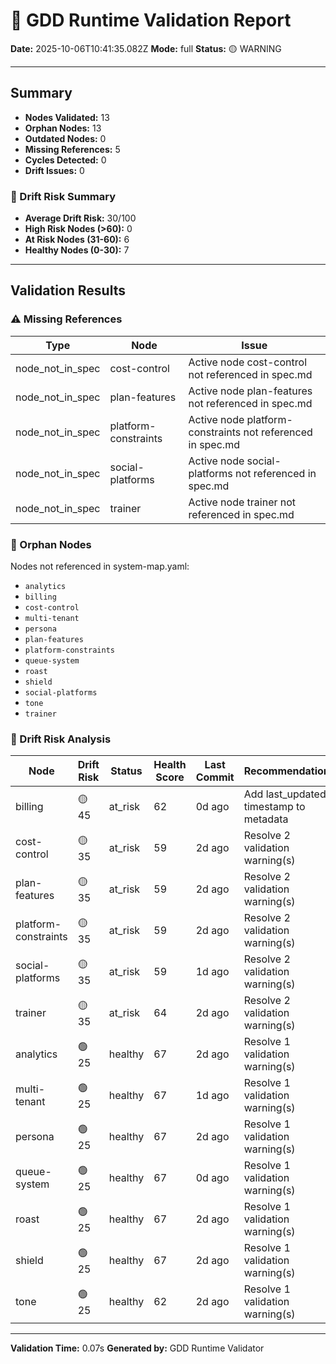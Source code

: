 # 🧩 GDD Runtime Validation Report

**Date:** 2025-10-06T10:41:35.082Z
**Mode:** full
**Status:** 🟡 WARNING

---

## Summary

- **Nodes Validated:** 13
- **Orphan Nodes:** 13
- **Outdated Nodes:** 0
- **Missing References:** 5
- **Cycles Detected:** 0
- **Drift Issues:** 0

### 🔮 Drift Risk Summary

- **Average Drift Risk:** 30/100
- **High Risk Nodes (>60):** 0
- **At Risk Nodes (31-60):** 6
- **Healthy Nodes (0-30):** 7

---

## Validation Results

### ⚠️ Missing References

| Type | Node | Issue |
|------|------|-------|
| node_not_in_spec | cost-control | Active node cost-control not referenced in spec.md |
| node_not_in_spec | plan-features | Active node plan-features not referenced in spec.md |
| node_not_in_spec | platform-constraints | Active node platform-constraints not referenced in spec.md |
| node_not_in_spec | social-platforms | Active node social-platforms not referenced in spec.md |
| node_not_in_spec | trainer | Active node trainer not referenced in spec.md |

### 🔴 Orphan Nodes

Nodes not referenced in system-map.yaml:

- `analytics`
- `billing`
- `cost-control`
- `multi-tenant`
- `persona`
- `plan-features`
- `platform-constraints`
- `queue-system`
- `roast`
- `shield`
- `social-platforms`
- `tone`
- `trainer`

### 🔮 Drift Risk Analysis

| Node | Drift Risk | Status | Health Score | Last Commit | Recommendations |
|------|------------|--------|--------------|-------------|-----------------|
| billing | 🟡 45 | at_risk | 62 | 0d ago | Add last_updated timestamp to metadata |
| cost-control | 🟡 35 | at_risk | 59 | 2d ago | Resolve 2 validation warning(s) |
| plan-features | 🟡 35 | at_risk | 59 | 2d ago | Resolve 2 validation warning(s) |
| platform-constraints | 🟡 35 | at_risk | 59 | 2d ago | Resolve 2 validation warning(s) |
| social-platforms | 🟡 35 | at_risk | 59 | 1d ago | Resolve 2 validation warning(s) |
| trainer | 🟡 35 | at_risk | 64 | 2d ago | Resolve 2 validation warning(s) |
| analytics | 🟢 25 | healthy | 67 | 2d ago | Resolve 1 validation warning(s) |
| multi-tenant | 🟢 25 | healthy | 67 | 1d ago | Resolve 1 validation warning(s) |
| persona | 🟢 25 | healthy | 67 | 2d ago | Resolve 1 validation warning(s) |
| queue-system | 🟢 25 | healthy | 67 | 0d ago | Resolve 1 validation warning(s) |
| roast | 🟢 25 | healthy | 67 | 2d ago | Resolve 1 validation warning(s) |
| shield | 🟢 25 | healthy | 67 | 2d ago | Resolve 1 validation warning(s) |
| tone | 🟢 25 | healthy | 62 | 2d ago | Resolve 1 validation warning(s) |

---

**Validation Time:** 0.07s
**Generated by:** GDD Runtime Validator
